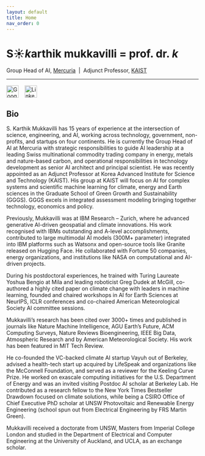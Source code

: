 ```yaml
---
layout: default
title: Home
nav_order: 0
---
```


# S☀️*k*arthik mukkavilli = prof. dr. *k*

Group Head of AI, [Mercuria](https://www.mercuria.com) &nbsp;|&nbsp; Adjunct Professor, [KAIST](https://gggs.kaist.ac.kr)

---

<div style="display:flex; gap:1rem; margin-top:1rem">
  <a href="https://scholar.google.com/citations?user=DKFiD7cAAAAJ" title="Google Scholar">
    <img src="https://cdn.jsdelivr.net/gh/simple-icons/simple-icons/icons/googlescholar.svg"
         alt="Google Scholar" width="32">
  </a>
  <a href="https://www.linkedin.com/in/YOUR_HANDLE" title="Linked In">
    <img src="https://cdn.jsdelivr.net/gh/simple-icons/simple-icons/icons/linkedin.svg"
         alt="Linked In" width="32">
  </a>
</div>

## Bio

S. Karthik Mukkavilli has 15 years of experience at the intersection of science, engineering, and AI, working across technology, government, non-profits, and startups on four continents. He is currently the Group Head of AI at Mercuria with strategic responsibilities to guide AI leadership at a leading Swiss multinational commodity trading company in energy, metals and nature-based carbon, and operational responsibilities in technology development as senior AI architect and principal scientist. He was recently appointed as an Adjunct Professor at Korea Advanced Institute for Science and Technology (KAIST). His group at KAIST will focus on AI for complex systems and scientific machine learning for climate, energy and Earth sciences in the Graduate School of Green Growth and Sustainability (GGGS). GGGS excels in integrated assessment modeling bringing together technology, economics and policy.

Previously, Mukkavilli was at IBM Research – Zurich, where he advanced generative AI-driven geospatial and climate innovations. His work recognised with IBMs outstanding and A-level accomplishments, contributed to large multimodal AI models (300M+ parameter) integrated into IBM platforms such as Watsonx and open-source tools like Granite released on Hugging Face. He collaborated with Fortune 50 companies, energy organizations, and institutions like NASA on computational and AI-driven projects.

During his postdoctoral experiences, he trained with Turing Laureate Yoshua Bengio at Mila and leading roboticist Greg Dudek at McGill, co-authored a highly cited paper on climate change with leaders in machine learning, founded and chaired workshops in AI for Earth Sciences at NeurIPS, ICLR conferences and co-chaired American Meteorological Society AI committee sessions.

Mukkavilli’s research has been cited over 3000+ times and published in journals like Nature Machine Intelligence, AGU Earth’s Future, ACM Computing Surveys, Nature Reviews Bioengineering, IEEE Big Data, Atmospheric Research and by American Meteorological Society. His work has been featured in MIT Tech Review. 

He co-founded the VC-backed climate AI startup Vayuh out of Berkeley, advised a health-tech start up acquired by LifeSpeak and organizations like the McConnell Foundation, and served as a reviewer for the Keeling Curve Prize. He worked on exascale computing initiatives for the U.S. Department of Energy and was an invited visiting Postdoc AI scholar at Berkeley Lab. He contributed as a research fellow to the New York Times Bestseller Drawdown focused on climate solutions, while being a CSIRO Office of Chief Executive PhD scholar at UNSW Photovoltaic and Renewable Energy Engineering (school spun out from Electrical Engineering by FRS Martin Green).

Mukkavilli received a doctorate from UNSW, Masters from Imperial College London and studied in the Department of Electrical and Computer Engineering at the University of Auckland, and UCLA, as an exchange scholar.
